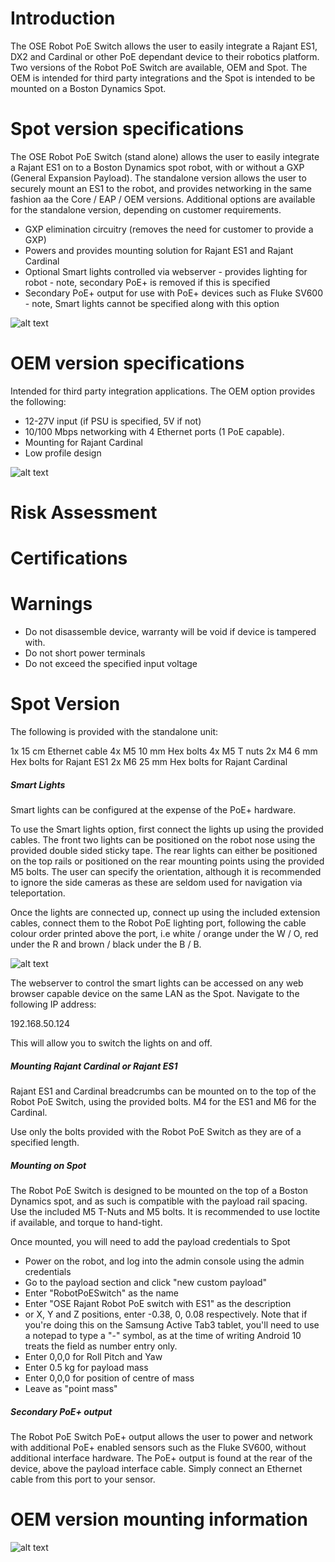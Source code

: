 
# Introduction

The OSE Robot PoE Switch allows the user to easily integrate a Rajant ES1, DX2 and Cardinal or other PoE dependant device to their robotics platform. Two versions of the Robot PoE Switch are available, OEM and Spot. The OEM is intended for third party integrations and the Spot is intended to be mounted on a Boston Dynamics Spot.

# Spot version specifications

The OSE Robot PoE Switch (stand alone) allows the user to easily integrate a Rajant ES1 on to a Boston Dynamics spot robot, with or without a GXP (General Expansion Payload). The standalone version allows the user to securely mount an ES1 to the robot, and provides networking in the same fashion aa the Core / EAP / OEM versions. Additional options are available for the standalone version, depending on customer requirements. 


-  GXP elimination circuitry (removes the need for customer to provide a GXP)
- Powers and provides mounting solution for Rajant ES1 and Rajant Cardinal
- Optional Smart lights controlled via webserver - provides lighting for robot - note, secondary PoE+ is removed if this is specified
- Secondary PoE+ output for use with PoE+ devices such as Fluke SV600 - note, Smart lights cannot be specified along with this option

![alt text](rrs_side_view.jpg "Robot PoE Switch - Spot")

# OEM version specifications

Intended for third party integration applications. The OEM option provides the following:

- 12-27V input (if PSU is specified, 5V if not)
- 10/100 Mbps networking with 4 Ethernet ports (1 PoE capable).
-  Mounting for Rajant Cardinal
- Low profile design 

![alt text](OEM_side1.jpeg "OEM")




# Risk Assessment

# Certifications

# Warnings

- Do not disassemble device, warranty will be void if device is tampered with.
- Do not short power terminals
- Do not exceed the specified input voltage


# Spot Version


The following is provided with the standalone unit:

1x 15 cm Ethernet cable
4x M5 10 mm Hex bolts
4x M5 T nuts
2x M4 6 mm Hex bolts for Rajant ES1
2x M6 25 mm Hex bolts for Rajant Cardinal

##### Smart Lights

Smart lights can be configured at the expense of the PoE+ hardware.

To use the Smart lights option, first connect the lights up using the provided cables. The front two lights can be positioned on the robot nose using the provided double sided sticky tape. The rear lights can either be positioned on the top rails or positioned on the rear mounting points using the provided M5 bolts. The user can specify the orientation, although it is recommended to ignore the side cameras as these are seldom used for navigation via teleportation. 

Once the lights are connected up, connect up using the included extension cables, connect them to the Robot PoE lighting port, following the cable colour order printed above the port, i.e white / orange under the W / O, red under the R and brown / black under the B / B.

![alt text](spot_with_lights.jpg "Lighting")

The webserver to control the smart lights can be accessed on any web browser capable device on the same LAN as the Spot. Navigate to the following IP address:

192.168.50.124

This will allow you to switch the lights on and off. 
##### Mounting Rajant Cardinal or Rajant ES1

Rajant ES1 and Cardinal breadcrumbs can be mounted on to the top of the Robot PoE Switch, using the provided bolts. M4 for the ES1 and M6 for the Cardinal. 

Use only the bolts provided with the Robot PoE Switch as they are of a specified length.

##### Mounting on Spot

The Robot PoE Switch is designed to be mounted on the top of a Boston Dynamics spot, and as such is compatible with the payload rail spacing. Use the included M5 T-Nuts and M5 bolts. It is recommended to use loctite if available, and torque to hand-tight.

Once mounted, you will need to add the payload credentials to Spot

- Power on the robot, and log into the admin console using the admin credentials
- Go to the payload section and click "new custom payload"
- Enter "RobotPoESwitch" as the name
- Enter "OSE Rajant Robot PoE switch with ES1" as the description
- or X, Y and Z positions, enter -0.38, 0, 0.08 respectively. Note that if you're doing this on the Samsung Active Tab3 tablet, you'll need to use a notepad to type a "-" symbol, as at the time of writing Android 10 treats the field as number entry only.
- Enter 0,0,0 for Roll Pitch and Yaw
- Enter 0.5 kg for payload mass
- Enter 0,0,0 for position of centre of mass
- Leave as "point mass"

##### Secondary PoE+ output

The Robot PoE Switch PoE+ output allows the user to power and network with additional PoE+ enabled sensors such as the Fluke SV600, without additional interface hardware. 
The PoE+ output is found at the rear of the device, above the payload interface cable. Simply connect an Ethernet cable from this port to your sensor. 


# OEM version mounting information

![alt text](OEM_measurements.png "Dimensions")